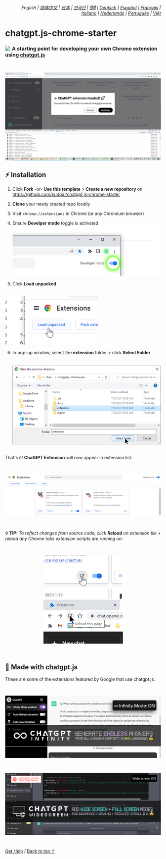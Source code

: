 <div align="right">

###### English | <a href="zh-cn#readme">简体中文</a> | <a href="ja#readme">日本</a> | <a href="ko#readme">한국인</a> | <a href="hi#readme">हिंदी</a> | <a href="de#readme">Deutsch</a> | <a href="es#readme">Español</a> | <a href="fr#readme">Français</a> | <a href="it#readme">Italiano</a> | <a href="nl#readme">Nederlands</a> | <a href="pt#readme">Português</a> | <a href="vi#readme">Việt</a>

</div>

# chatgpt.js-chrome-starter

<h3><img style="margin: 0 2px -1px 0" height=16 src="https://www.google.com/chrome/static/images/favicons/apple-icon-60x60.png"> A starting point for developing your own Chrome extension using <a href="https://github.com/kudoai/chatgpt.js">chatgpt.js</a></h3>

<br>

![](../media/images/screenshots/extension-loaded.png)

## ⚡ Installation

1. Click **Fork** -or- **Use this template** > **Create a new repository** on https://github.com/kudoai/chatgpt.js-chrome-starter

2. **Clone** your newly created repo locally

3. Visit `chrome://extensions` in Chrome (or any Chromium browser)

4. Ensure **Develper mode** toggle is activated<br>
![](../media/images/screenshots/developer-mode-toggle.png)

5. Click **Load unpacked**<br><br>
<img src="../media/images/screenshots/load-unpacked-button.png">
<br>

6. In pop-up window, select the **extension** folder > click **Select Folder**<br><br><br>
<img src="../media/images/screenshots/select-extension-folder.png"><br><br>

That's it! **ChatGPT Extension** will now appear in extension list:

<br>

![](../media/images/screenshots/chatgpt-extension-in-list.png)

<br>

**💡 TIP:** _To reflect changes from source code, click **Reload** on extension tile + reload any Chrome tabs extension scripts are running on:_

<div align="center">

<br>

![](../media/images/screenshots/reload-extension-button.png)
![](../media/images/screenshots/reload-page-button.png)

<br>

</div>

## 🤖 Made with chatgpt.js

These are some of the extensions featured by Google that use chatgpt.js:

<div align="center">

<br>

<a href="https://chatgptinfinity.com" target="_blank"><img width=777 src="https://raw.githubusercontent.com/adamlui/chatgpt-infinity/main/chrome/media/images/tiles/marquee-promo-tile-1400x560.png"></a>

<br>

<a href="https://chatgptwidescreen.com" target="_blank"><img width=777 src="https://raw.githubusercontent.com/adamlui/chatgpt-widescreen/main/chrome/media/images/tiles/marquee-promo-tile-1400x560.png"></a>

</div>

#

<a href="https://github.com/kudoai/chatgpt.js-chrome-starter/issues">Get Help</a> / <a href="#">Back to top ↑</a>
